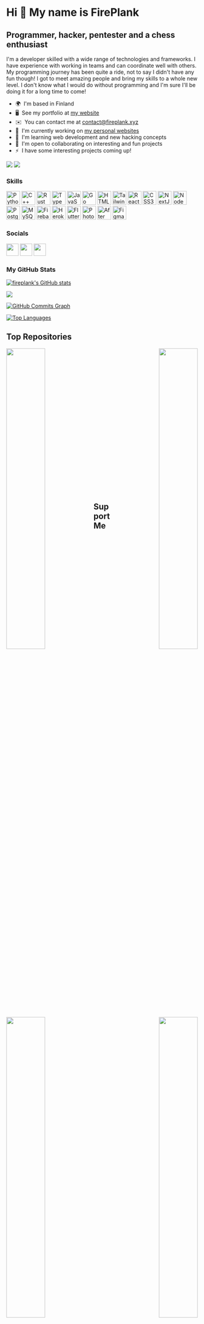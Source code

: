 Hi 👋 My name is FirePlank
==========================

Programmer, hacker, pentester and a chess enthusiast
------------------------------------------

I'm a developer skilled with a wide range of technologies and frameworks. I have experience with working in teams and can coordinate well with others. My programming journey has been quite a ride, not to say I didn't have any fun though! I got to meet amazing people and bring my skills to a whole new level. I don't know what I would do without programming and I'm sure I'll be doing it for a long time to come!

* 🌍  I'm based in Finland
* 🖥️  See my portfolio at [my website](http://www.fireplank.xyz)
* ✉️  You can contact me at [contact@fireplank.xyz](mailto:contact@fireplank.xyz)
* 🚀  I'm currently working on [my personal websites](http://github.com/Fireplank-Website)
* 🧠  I'm learning web development and new hacking concepts
* 🤝  I'm open to collaborating on interesting and fun projects
* ⚡  I have some interesting projects coming up!

<a href="https://www.twitter.com/fireplank" target="_blank" rel="noreferrer"><img
src="https://img.shields.io/twitter/follow/fireplank?logo=twitter&style=for-the-badge&color=f97316&labelColor=1c1917"
/></a>
<a href="https://www.github.com/fireplank" target="_blank" rel="noreferrer"><img
src="https://img.shields.io/github/followers/fireplank?logo=github&style=for-the-badge&color=f97316&labelColor=1c1917" /></a>

### Skills

<p align="left">
<a href="https://www.python.org/" target="_blank" rel="noreferrer"><img src="https://raw.githubusercontent.com/danielcranney/readme-generator/main/public/icons/skills/python-colored.svg" width="36" height="36" alt="Python" /></a>
<a href="https://docs.microsoft.com/en-us/cpp/?view=msvc-170" target="_blank" rel="noreferrer"><img src="https://raw.githubusercontent.com/danielcranney/readme-generator/main/public/icons/skills/cplusplus-colored.svg" width="36" height="36" alt="C++" /></a>
<a href="https://www.rust-lang.org/" target="_blank" rel="noreferrer"><img src="https://raw.githubusercontent.com/danielcranney/readme-generator/main/public/icons/skills/rust-colored.svg" width="36" height="36" alt="Rust" /></a>
<a href="https://www.typescriptlang.org/" target="_blank" rel="noreferrer"><img src="https://raw.githubusercontent.com/danielcranney/readme-generator/main/public/icons/skills/typescript-colored.svg" width="36" height="36" alt="TypeScript" /></a>
<a href="https://developer.mozilla.org/en-US/docs/Web/JavaScript" target="_blank" rel="noreferrer"><img src="https://raw.githubusercontent.com/danielcranney/readme-generator/main/public/icons/skills/javascript-colored.svg" width="36" height="36" alt="JavaScript" /></a>
<a href="https://go.dev/doc/" target="_blank" rel="noreferrer"><img src="https://raw.githubusercontent.com/danielcranney/readme-generator/main/public/icons/skills/go-colored.svg" width="36" height="36" alt="Go" /></a>
<a href="https://developer.mozilla.org/en-US/docs/Glossary/HTML5" target="_blank" rel="noreferrer"><img src="https://raw.githubusercontent.com/danielcranney/readme-generator/main/public/icons/skills/html5-colored.svg" width="36" height="36" alt="HTML5" /></a>
<a href="https://tailwindcss.com/" target="_blank" rel="noreferrer"><img src="https://raw.githubusercontent.com/danielcranney/readme-generator/main/public/icons/skills/tailwindcss-colored.svg" width="36" height="36" alt="TailwindCSS" /></a>
<a href="https://reactjs.org/" target="_blank" rel="noreferrer"><img src="https://raw.githubusercontent.com/danielcranney/readme-generator/main/public/icons/skills/react-colored.svg" width="36" height="36" alt="React" /></a>
<a href="https://www.w3.org/TR/CSS/#css" target="_blank" rel="noreferrer"><img src="https://raw.githubusercontent.com/danielcranney/readme-generator/main/public/icons/skills/css3-colored.svg" width="36" height="36" alt="CSS3" /></a>
<a href="https://nextjs.org/docs" target="_blank" rel="noreferrer"><img src="https://raw.githubusercontent.com/danielcranney/readme-generator/main/public/icons/skills/nextjs-colored.svg" width="36" height="36" alt="NextJs" /></a>
<a href="https://nodejs.org/en/" target="_blank" rel="noreferrer"><img src="https://raw.githubusercontent.com/danielcranney/readme-generator/main/public/icons/skills/nodejs-colored.svg" width="36" height="36" alt="NodeJS" /></a>
<a href="https://www.postgresql.org/" target="_blank" rel="noreferrer"><img src="https://raw.githubusercontent.com/danielcranney/readme-generator/main/public/icons/skills/postgresql-colored.svg" width="36" height="36" alt="PostgreSQL" /></a>
<a href="https://www.mysql.com/" target="_blank" rel="noreferrer"><img src="https://raw.githubusercontent.com/danielcranney/readme-generator/main/public/icons/skills/mysql-colored.svg" width="36" height="36" alt="MySQL" /></a>
<a href="https://firebase.google.com/" target="_blank" rel="noreferrer"><img src="https://raw.githubusercontent.com/danielcranney/readme-generator/main/public/icons/skills/firebase-colored.svg" width="36" height="36" alt="Firebase" /></a>
<a href="https://www.heroku.com/" target="_blank" rel="noreferrer"><img src="https://raw.githubusercontent.com/danielcranney/readme-generator/main/public/icons/skills/heroku-colored.svg" width="36" height="36" alt="Heroku" /></a>
<a href="https://flutter.dev/" target="_blank" rel="noreferrer"><img src="https://raw.githubusercontent.com/danielcranney/readme-generator/main/public/icons/skills/flutter-colored.svg" width="36" height="36" alt="Flutter" /></a>
<a href="https://www.adobe.com/uk/products/photoshop.html" target="_blank" rel="noreferrer"><img src="https://raw.githubusercontent.com/danielcranney/readme-generator/main/public/icons/skills/photoshop-colored.svg" width="36" height="36" alt="Photoshop" /></a>
<a href="https://www.adobe.com/uk/products/aftereffects.html" target="_blank" rel="noreferrer"><img src="https://raw.githubusercontent.com/danielcranney/readme-generator/main/public/icons/skills/aftereffects-colored.svg" width="36" height="36" alt="After Effects" /></a>
<a href="https://www.figma.com/" target="_blank" rel="noreferrer"><img src="https://raw.githubusercontent.com/danielcranney/readme-generator/main/public/icons/skills/figma-colored.svg" width="36" height="36" alt="Figma" /></a>
</p>


### Socials

<p align="left"> <a href="https://discord.com/users/655020762796654592" target="_blank" rel="noreferrer"><img src="https://raw.githubusercontent.com/danielcranney/readme-generator/main/public/icons/socials/discord.svg" width="32" height="32" /></a> <a href="https://www.github.com/fireplank" target="_blank" rel="noreferrer"><img src="https://raw.githubusercontent.com/danielcranney/readme-generator/main/public/icons/socials/github.svg" width="32" height="32" /></a> <a href="https://www.twitter.com/fireplank" target="_blank" rel="noreferrer"><img src="https://raw.githubusercontent.com/danielcranney/readme-generator/main/public/icons/socials/twitter.svg" width="32" height="32" /></a></p>

### My GitHub Stats

<a href="http://www.github.com/fireplank"><img src="https://github-readme-stats.vercel.app/api?username=fireplank&show_icons=true&hide=&count_private=true&title_color=f97316&text_color=ffffff&icon_color=f97316&bg_color=1c1917&hide_border=true&show_icons=true" alt="fireplank's GitHub stats" /></a>

<a href="http://www.github.com/fireplank"><img src="https://github-readme-streak-stats.herokuapp.com/?user=fireplank&stroke=ffffff&background=1c1917&ring=f97316&fire=f97316&currStreakNum=ffffff&currStreakLabel=f97316&sideNums=ffffff&sideLabels=ffffff&dates=ffffff&hide_border=true" /></a>

<a href="http://www.github.com/fireplank"><img src="https://github-readme-activity-graph.cyclic.app/graph?username=fireplank&bg_color=1c1917&color=ffffff&line=f97316&point=f97316&area_color=1c1917&area=true&hide_border=true&custom_title=GitHub%20Commits%20Graph" alt="GitHub Commits Graph" /></a>

<a href="https://github.com/fireplank" align="left"><img src="https://github-readme-stats.vercel.app/api/top-langs/?username=fireplank&langs_count=10&exclude_repo=Cpp-Chess-Bot&title_color=f97316&text_color=ffffff&icon_color=f97316&bg_color=1c1917&hide_border=true&locale=en&custom_title=Top%20%Languages" alt="Top Languages" /></a>

## Top Repositories

<div width="100%" align="center"><a href="https://github.com/fireplank/Student-Portal" align="left"><img align="left" width="45%" src="https://github-readme-stats.vercel.app/api/pin/?username=fireplank&repo=Student-Portal&title_color=f97316&text_color=ffffff&icon_color=f97316&bg_color=1c1917&hide_border=true&locale=en" /></a><a href="https://github.com/fireplank/HydroChess" align="right"><img align="right" width="45%" src="https://github-readme-stats.vercel.app/api/pin/?username=fireplank&repo=HydroChess&title_color=f97316&text_color=ffffff&icon_color=f97316&bg_color=1c1917&hide_border=true&locale=en" /></a></div><br /><br /><br /><br /><br /><br /><br />
<div width="100%" align="center"><a href="https://github.com/fireplank/UnoLife" align="left"><img align="left" width="45%" src="https://github-readme-stats.vercel.app/api/pin/?username=Bunch-of-cells&repo=UnoLife&title_color=f97316&text_color=ffffff&icon_color=f97316&bg_color=1c1917&hide_border=true&locale=en" /></a><a href="https://github.com/fireplank/FireBot" align="right"><img align="right" width="45%" src="https://github-readme-stats.vercel.app/api/pin/?username=fireplank&repo=FireBot&title_color=f97316&text_color=ffffff&icon_color=f97316&bg_color=1c1917&hide_border=true&locale=en" /></a></div><br /><br /><br /><br /><br /><br /><br />
<div width="100%" align="center"><a href="https://github.com/Fireplank-Website/Portfolio" align="right"><img align="right" width="45%" src="https://github-readme-stats.vercel.app/api/pin/?username=Fireplank-Website&repo=Portfolio&title_color=f97316&text_color=ffffff&icon_color=f97316&bg_color=1c1917&hide_border=true&locale=en" /></a><a href="https://github.com/fireplank/The-100-Project-Challenge" align="left"><img align="left" width="45%" src="https://github-readme-stats.vercel.app/api/pin/?username=fireplank&repo=The-100-Project-Challenge&title_color=f97316&text_color=ffffff&icon_color=f97316&bg_color=1c1917&hide_border=true&locale=en" /></a></div>
<br /><br /><br /><br /><br /><br /><br /><br />

## Support Me
<a href="https://www.buymeacoffee.com/fireplank"><img src="https://cdn.buymeacoffee.com/buttons/v2/default-yellow.png" width="200" /></a>
